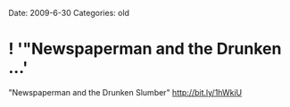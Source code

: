 Date: 2009-6-30
Categories: old

# ! '"Newspaperman and the Drunken ...'

"Newspaperman and the Drunken Slumber"  <a href="http://bit.ly/1hWkiU" rel="nofollow">http://bit.ly/1hWkiU</a>
